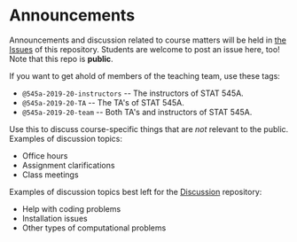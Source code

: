 # Announcements

Announcements and discussion related to course matters will be held in [the Issues](https://github.com/STAT545-UBC/announcements/issues) of this repository. Students are welcome to post an issue here, too! Note that this repo is __public__.

If you want to get ahold of members of the teaching team, use these tags:

- `@545a-2019-20-instructors` -- The instructors of STAT 545A.
- `@545a-2019-20-TA` -- The TA's of STAT 545A.
- `@545a-2019-20-team` -- Both TA's and instructors of STAT 545A.

Use this to discuss course-specific things that are _not_ relevant to the public. Examples of discussion topics:

- Office hours
- Assignment clarifications
- Class meetings

Examples of discussion topics best left for the [Discussion](https://github.com/STAT545-UBC/Discussion) repository:

- Help with coding problems
- Installation issues
- Other types of computational problems
